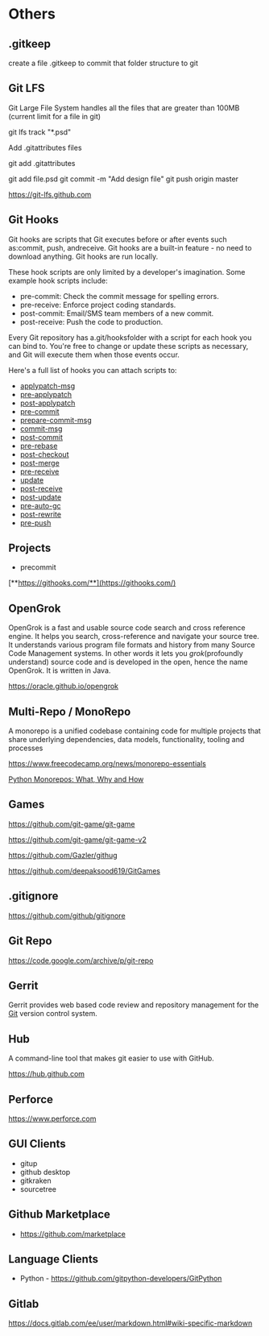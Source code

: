# Others

## .gitkeep

create a file .gitkeep to commit that folder structure to git

## Git LFS

Git Large File System handles all the files that are greater than 100MB (current limit for a file in git)

git lfs track "*.psd"

Add .gitattributes files

git add .gitattributes

git add file.psd
git commit -m "Add design file"
git push origin master

<https://git-lfs.github.com>

## Git Hooks

Git hooks are scripts that Git executes before or after events such as:commit, push, andreceive. Git hooks are a built-in feature - no need to download anything. Git hooks are run locally.

These hook scripts are only limited by a developer's imagination. Some example hook scripts include:

- pre-commit: Check the commit message for spelling errors.
- pre-receive: Enforce project coding standards.
- post-commit: Email/SMS team members of a new commit.
- post-receive: Push the code to production.

Every Git repository has a.git/hooksfolder with a script for each hook you can bind to. You're free to change or update these scripts as necessary, and Git will execute them when those events occur.

Here's a full list of hooks you can attach scripts to:

- [applypatch-msg](https://github.com/git/git/blob/master/templates/hooks--applypatch-msg.sample)
- [pre-applypatch](https://github.com/git/git/blob/master/templates/hooks--pre-applypatch.sample)
- [post-applypatch](https://github.com/git/git/blob/master/Documentation/githooks.txt#L74)
- [pre-commit](https://github.com/git/git/blob/master/templates/hooks--pre-commit.sample)
- [prepare-commit-msg](https://github.com/git/git/blob/master/templates/hooks--prepare-commit-msg.sample)
- [commit-msg](https://github.com/git/git/blob/master/templates/hooks--commit-msg.sample)
- [post-commit](https://github.com/git/git/blob/master/Documentation/githooks.txt#L142)
- [pre-rebase](https://github.com/git/git/blob/master/templates/hooks--pre-rebase.sample)
- [post-checkout](https://github.com/git/git/blob/master/Documentation/githooks.txt#L160)
- [post-merge](https://github.com/git/git/blob/master/Documentation/githooks.txt#L178)
- [pre-receive](https://github.com/git/git/blob/master/Documentation/githooks.txt#L221)
- [update](https://github.com/git/git/blob/master/templates/hooks--update.sample)
- [post-receive](https://github.com/git/git/blob/master/Documentation/githooks.txt#L295)
- [post-update](https://github.com/git/git/blob/master/templates/hooks--post-update.sample)
- [pre-auto-gc](https://github.com/git/git/blob/master/Documentation/githooks.txt#L387)
- [post-rewrite](https://github.com/git/git/blob/master/Documentation/githooks.txt#L394)
- [pre-push](https://github.com/git/git/blob/master/Documentation/githooks.txt#L192)

## Projects

- precommit

[**https://githooks.com/**](https://githooks.com/)

## OpenGrok

OpenGrok is a fast and usable source code search and cross reference engine. It helps you search, cross-reference and navigate your source tree. It understands various program file formats and history from many Source Code Management systems. In other words it lets you *grok*(profoundly understand) source code and is developed in the open, hence the name OpenGrok. It is written in Java.

<https://oracle.github.io/opengrok>

## Multi-Repo / MonoRepo

A monorepo is a unified codebase containing code for multiple projects that share underlying dependencies, data models, functionality, tooling and processes

<https://www.freecodecamp.org/news/monorepo-essentials>

[Python Monorepos: What, Why and How](https://www.youtube.com/watch?v=1qurVKSYVqY)

## Games

<https://github.com/git-game/git-game>

<https://github.com/git-game/git-game-v2>

<https://github.com/Gazler/githug>

<https://github.com/deepaksood619/GitGames>

## .gitignore

<https://github.com/github/gitignore>

## Git Repo

<https://code.google.com/archive/p/git-repo>

## Gerrit

Gerrit provides web based code review and repository management for the [Git](http://git-scm.com/) version control system.

## Hub

A command-line tool that makes git easier to use with GitHub.

<https://hub.github.com>

## Perforce

<https://www.perforce.com>

## GUI Clients

- gitup
- github desktop
- gitkraken
- sourcetree

## Github Marketplace

- <https://github.com/marketplace>

## Language Clients

- Python - <https://github.com/gitpython-developers/GitPython>

## Gitlab

<https://docs.gitlab.com/ee/user/markdown.html#wiki-specific-markdown>
